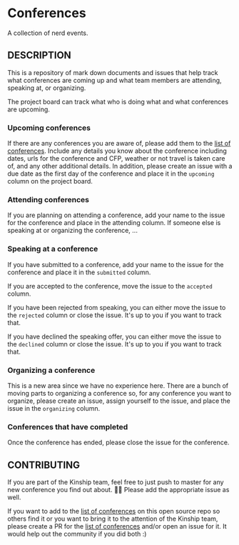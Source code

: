 Conferences
===========

A collection of nerd events.

## DESCRIPTION

This is a repository of mark down documents and issues that help track what conferences are coming up and what team members are attending, speaking at, or organizing.

The project board can track what who is doing what and what conferences are upcoming.

### Upcoming conferences

If there are any conferences you are aware of, please add them to the [list of conferences](conferences.md). Include any details you know about the conference including dates, urls for the conference and CFP, weather or not travel is taken care of, and any other additional details. In addition, please create an issue with a due date as the first day of the conference and place it in the `upcoming` column on the project board.

### Attending conferences

If you are planning on attending a conference, add your name to the issue for the conference and place in the attending column. If someone else is speaking at or organizing the conference, ...

### Speaking at a conference

If you have submitted to a conference, add your name to the issue for the conference and place it in the `submitted` column.

If you are accepted to the conference, move the issue to the `accepted` column.

If you have been rejected from speaking, you can either move the issue to the `rejected` column or close the issue. It's up to you if you want to track that.

If you have declined the speaking offer, you can either move the issue to the `declined` column or close the issue. It's up to you if you want to track that.

### Organizing a conference

This is a new area since we have no experience here. There are a bunch of moving parts to organizing a conference so, for any conference you want to organize, please create an issue, assign yourself to the issue, and place the issue in the `organizing` column.

### Conferences that have completed

Once the conference has ended, please close the issue for the conference.

## CONTRIBUTING

If you are part of the Kinship team, feel free to just push to master for any new conference you find out about. :man_shrugging: Please add the appropriate issue as well.

If you want to add to the [list of conferences](conferences.md) on this open source repo so others find it or you want to bring it to the attention of the Kinship team, please create a PR for the [list of conferences](conferences.md) and/or open an issue for it. It would help out the community if you did both :)
